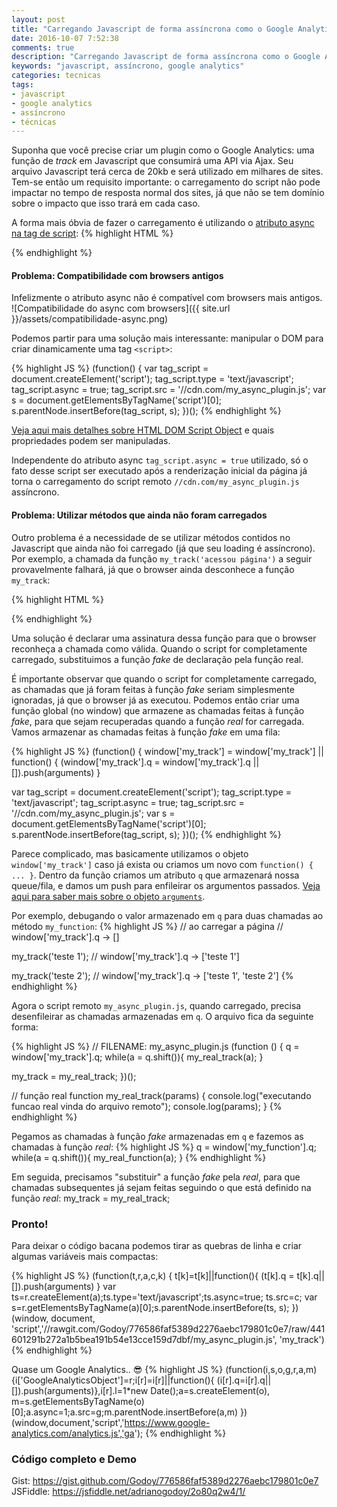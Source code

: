 ```yaml
---
layout: post
title: "Carregando Javascript de forma assíncrona como o Google Analytics"
date: 2016-10-07 7:52:38
comments: true
description: "Carregando Javascript de forma assíncrona como o Google Analytics"
keywords: "javascript, assíncrono, google analytics"
categories: tecnicas
tags:
- javascript
- google analytics
- assíncrono
- técnicas
---
```


Suponha que você precise criar um plugin como o Google Analytics: uma função de *track* em Javascript que consumirá uma API via Ajax. Seu arquivo Javascript terá cerca de 20kb e será utilizado em milhares de sites. Tem-se então um requisito importante: o carregamento do script não pode impactar no tempo de resposta normal dos sites, já que não se tem domínio sobre o impacto que isso trará em cada caso.

A forma mais óbvia de fazer o carregamento é utilizando o <a href="http://www.w3schools.com/tags/att_script_async.asp" target="_blank">atributo async na tag de script</a>:
{% highlight HTML %}
<script src="//cdn.com/my_async_plugin.js" async></script>
{% endhighlight %}


#### Problema: Compatibilidade com browsers antigos
Infelizmente o atributo async não é compatível com browsers mais antigos.
![Compatibilidade do async com browsers]({{ site.url }}/assets/compatibilidade-async.png)

Podemos partir para uma solução mais interessante: manipular o DOM para criar dinamicamente uma tag `<script>`:

{% highlight JS %}
(function() {
  var tag_script = document.createElement('script');
  tag_script.type = 'text/javascript';
  tag_script.async = true;
  tag_script.src = '//cdn.com/my_async_plugin.js';
  var s = document.getElementsByTagName('script')[0]; 		     
  s.parentNode.insertBefore(tag_script, s);
})();
{% endhighlight %}

<a href="http://www.w3schools.com/jsref/dom_obj_script.asp" target="_blank">Veja aqui mais detalhes sobre HTML DOM Script Object</a> e quais propriedades podem ser manipuladas.

Independente do atributo async `tag_script.async = true` utilizado, só o fato desse script ser executado após a renderização inicial da página já torna o carregamento do script remoto `//cdn.com/my_async_plugin.js` assíncrono.

#### Problema: Utilizar métodos que ainda não foram carregados
Outro problema é a necessidade de se utilizar métodos contidos no Javascript que ainda não foi carregado (já que seu loading é assíncrono).
Por exemplo, a chamada da função `my_track('acessou página')` a seguir provavelmente falhará, já que o browser ainda desconhece a função `my_track`:

{% highlight HTML %}
<script>
  (function() {
    var tag_script = document.createElement('script');
    tag_script.type = 'text/javascript';
    tag_script.async = true;
    tag_script.src = '//cdn.com/my_async_plugin.js';
    var s = document.getElementsByTagName('script')[0]; 		     
    s.parentNode.insertBefore(tag_script, s);
  })();
</script>

<script>
  my_track('acessou página');
</script>
{% endhighlight %}


Uma solução é declarar uma assinatura dessa função para que o browser reconheça a chamada como válida. Quando o script for completamente carregado, substituimos a função *fake* de declaração pela função real.

É importante observar que quando o script for completamente carregado, as chamadas que já foram feitas à função *fake* seriam simplesmente ignoradas, já que o browser já as executou. Podemos então criar uma função global (no window) que armazene as chamadas feitas à função *fake*, para que sejam recuperadas quando a função *real* for carregada. Vamos armazenar as chamadas feitas à função *fake* em uma fila:

{% highlight JS %}
(function() {
  window['my_track'] = window['my_track'] || function() {
    (window['my_track'].q = window['my_track'].q || []).push(arguments)
  }

  var tag_script = document.createElement('script');
  tag_script.type = 'text/javascript';
  tag_script.async = true;
  tag_script.src = '//cdn.com/my_async_plugin.js';
  var s = document.getElementsByTagName('script')[0]; 		     
  s.parentNode.insertBefore(tag_script, s);
})();
{% endhighlight %}


Parece complicado, mas basicamente utilizamos o objeto `window['my_track']` caso já exista ou criamos um novo com `function() { ... }`. Dentro da função criamos um atributo `q` que armazenará nossa queue/fila, e damos um push para enfileirar os argumentos passados. <a href="https://developer.mozilla.org/pt-BR/docs/Web/JavaScript/Reference/Functions/arguments" target="_blank">Veja aqui para saber mais sobre o objeto `arguments`</a>.

Por exemplo, debugando o valor armazenado em `q` para duas chamadas ao método `my_function`:
{% highlight JS %}
// ao carregar a página
// window['my_track'].q -> []

my_track('teste 1');
// window['my_track'].q -> ['teste 1']

my_track('teste 2');
// window['my_track'].q -> ['teste 1', 'teste 2']
{% endhighlight %}


Agora o script remoto `my_async_plugin.js`, quando carregado, precisa desenfileirar as chamadas armazenadas em `q`. O arquivo fica da seguinte forma:

{% highlight JS %}
// FILENAME: my_async_plugin.js
(function () {
  q = window['my_track'].q;
  while(a = q.shift()){
    my_real_track(a);
  }

  my_track = my_real_track;
})();

// função real
function my_real_track(params) {
  console.log("executando funcao real vinda do arquivo remoto");
  console.log(params);
}
{% endhighlight %}

Pegamos as chamadas à função *fake* armazenadas em `q` e fazemos as chamadas à função *real*:
{% highlight JS %}
q = window['my_function'].q;
while(a = q.shift()){
  my_real_function(a);
}
{% endhighlight %}

Em seguida, precisamos "substituir" a função *fake* pela *real*, para que chamadas subsequentes já sejam feitas seguindo o que está definido na função *real*:
my_track = my_real_track;

### Pronto!

Para deixar o código bacana podemos tirar as quebras de linha e criar algumas variáveis mais compactas:

{% highlight JS %}
(function(t,r,a,c,k) { t[k]=t[k]||function(){ (t[k].q = t[k].q||[]).push(arguments) }
var ts=r.createElement(a);ts.type='text/javascript';ts.async=true;
ts.src=c; var s=r.getElementsByTagName(a)[0];s.parentNode.insertBefore(ts, s); })(window, document,
'script','//rawgit.com/Godoy/776586faf5389d2276aebc179801c0e7/raw/441601291b272a1b5bea191b54e13cce159d7dbf/my_async_plugin.js', 'my_track')
{% endhighlight %}

Quase um Google Analytics.. 😎
{% highlight JS %}
(function(i,s,o,g,r,a,m){i['GoogleAnalyticsObject']=r;i[r]=i[r]||function(){
(i[r].q=i[r].q||[]).push(arguments)},i[r].l=1*new Date();a=s.createElement(o),
m=s.getElementsByTagName(o)[0];a.async=1;a.src=g;m.parentNode.insertBefore(a,m)
})(window,document,'script','https://www.google-analytics.com/analytics.js','ga');
{% endhighlight %}


### Código completo e Demo
Gist: <a href="https://gist.github.com/Godoy/776586faf5389d2276aebc179801c0e7" target="_blank">
https://gist.github.com/Godoy/776586faf5389d2276aebc179801c0e7</a>
JSFiddle: <a href="https://jsfiddle.net/adrianogodoy/2o80q2w4/1/" target="_blank">
https://jsfiddle.net/adrianogodoy/2o80q2w4/1/</a>
